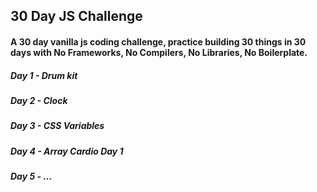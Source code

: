 ## 30 Day JS Challenge

#### A 30 day vanilla js coding challenge, practice building 30 things in 30 days with No Frameworks, No Compilers, No Libraries, No Boilerplate.

##### Day 1 - Drum kit
##### Day 2 - Clock
##### Day 3 - CSS Variables
##### Day 4 - Array Cardio Day 1
##### Day 5 - ...